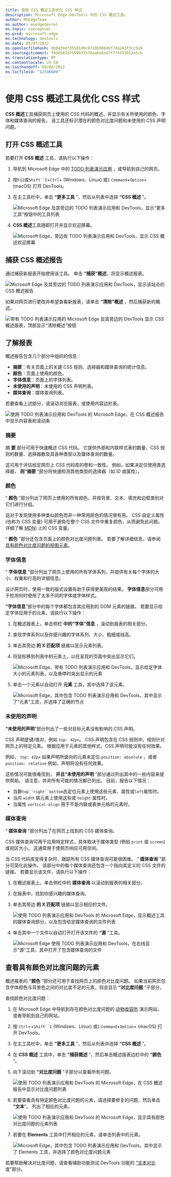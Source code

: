 ```yaml
---
title: 使用 CSS 概述工具优化 CSS 样式
description: Microsoft Edge DevTools 中的 CSS 概述工具。
author: MSEdgeTeam
ms.author: msedgedevrel
ms.topic: conceptual
ms.prod: microsoft-edge
ms.technology: devtools
ms.date: 09/07/2022
ms.openlocfilehash: db04394f35581d0c971869084bf7da243f3cc5a9
ms.sourcegitcommit: f8dd507a7559931578aa6e6a47ff74533012e5cb
ms.translationtype: MT
ms.contentlocale: zh-CN
ms.lasthandoff: 09/08/2022
ms.locfileid: "12746689"
---
```

# <a name="optimize-css-styles-with-the-css-overview-tool"></a>使用 CSS 概述工具优化 CSS 样式

**CSS 概述**工具捕获网页上使用的 CSS 代码的概述，并显示有关所使用的颜色、字体和媒体查询的报告。 该工具还标识潜在的颜色对比度问题和未使用的 CSS 声明问题。


<!-- ====================================================================== -->
## <a name="open-the-css-overview-tool"></a>打开 CSS 概述工具

若要打开 **CSS 概述** 工具，请执行以下操作：

1. 导航到 Microsoft Edge 中的 [TODO 列表演示应用](https://microsoftedge.github.io/Demos/demo-to-do/) ，或导航到自己的网页。

1. 按`F12`或`Shift``I`+`Ctrl`+ (Windows、Linux) 或`I` `Command`+`Option`+ (macOS) 打开 DevTools。

1. 在主工具栏中，单击 **“更多工具** ”，然后从列表中选择 **“CSS 概述** ”。

   ![Microsoft Edge 及其旁边的 TODO 列表演示应用和 DevTools，显示“更多工具”按钮中的工具列表](images/css-overview-tool-open.png)

1. **CSS 概述**工具随即打开并显示欢迎屏幕。

   ![Microsoft Edge，旁边有 TODO 列表演示应用和 DevTools，显示 CSS 概述欢迎屏幕](images/css-overview-tool-welcome.png)


<!-- ====================================================================== -->
## <a name="capture-a-css-overview-report"></a>捕获 CSS 概述报告

通过捕获新报表开始使用该工具。 单击 **“捕获”概述**，将显示概述报表。

![Microsoft Edge 及其旁边的 TODO 列表演示应用和 DevTools，显示该站点的 CSS 概述报告](images/css-overview-tool-report.png)

如果对网页进行更改并希望查看新报表，请单击 **“清除”概述** ，然后捕获新的概述。

![带有 TODO 列表演示应用的 Microsoft Edge 及其旁边的 DevTools 显示 CSS 概述报表，顶部显示“清除概述”按钮](images/css-overview-tool-clear.png)


<!-- ====================================================================== -->
## <a name="understand-the-report"></a>了解报表

概述报告包含几个部分中组织的信息：

* **摘要**：有关页面上的关键 CSS 规则、选择器和媒体查询的统计信息。
* **颜色**：页面上使用的颜色。
* **字体信息**：页面上的字体列表。
* **未使用的声明**：未使用的 CSS 声明列表。
* **媒体查询**：媒体查询列表。

若要查看上述部分，请滚动浏览报表，或使用内容边栏表。

![使用 TODO 列表演示应用和 DevTools 的 Microsoft Edge，在 CSS 概述报告中显示内容表和滚动条](images/css-overview-tool-scroll.png)

### <a name="summary"></a>摘要

摘 **要** 部分可用于快速概述 CSS 代码。 它提供外部和内联样式表的数量、CSS 规则的数量、选择器数及其各种类型以及媒体查询的数量。

这可用于评估给定网页上 CSS 代码库的卷和一致性。 例如，如果决定仅使用类选择器， **则“摘要** ”部分将快速检测其他类型的选择器（如 ID 或属性）。

### <a name="colors"></a>颜色

“ **颜色** ”部分列出了网页上使用的所有颜色，并按背景、文本、填充和边框类别对它们进行分组。

这对于发现使用多种类似颜色而非一种常用颜色的情况很有用。 CSS 自定义属性 (也称为 CSS 变量) 可用于避免在整个 CSS 文件中重复颜色，从而避免此问题。 详细了解 [MDN](https://developer.mozilla.org/en-US/docs/Web/CSS/--*)) 上的 CSS 变量。

“ **颜色** ”部分还包含页面上的颜色对比度问题列表。 若要了解详细信息，请参阅 [具有颜色对比度问题的视图元素](#view-elements-with-color-contrast-issues)。

### <a name="font-info"></a>字体信息

“ **字体信息** ”部分列出了网页上使用的所有字体系列，并提供有关每个字体的大小、权重和行高的详细信息。

设计网页时，使用一致的版式设置有助于获得更美观的结果。 **字体信息**部分可用于检测何时使用了太多不同的字体或字体样式。

**“字体信息**”部分中的每个字体都包含其应用到的 DOM 元素的链接。 若要显示给定字体应用于的元素，请执行以下操作：

1. 在概述报表上，单击侧栏 **中的“字体”信息** ，滚动到报表的相关部分。

1. 查找字体系列以及你感兴趣的字体系列、大小、粗细或线高。

1. 单击其旁边 **的 X 匹配项** 链接以显示元素列表。

1. 将鼠标移到列表中的元素上，以在呈现的页面中突出显示它们。

   ![Microsoft Edge，带有 TODO 列表演示应用和 DevTools，显示给定字体大小的元素列表，以及悬停时突出显示的元素](images/css-overview-tool-font-element.png)

1. 单击一个元素以自动打开 **元素** 工具，其中选择了该元素。

   ![Microsoft Edge，其中包含 TODO 列表演示应用和 DevTools，其中显示了“元素”工具，并选择了正确的节点](images/css-overview-tool-elements-tool.png)

### <a name="unused-declarations"></a>未使用的声明

**“未使用的声明**”部分列出了一些对目标元素没有影响的 CSS 声明。

CSS 声明是键/值对，例如 `top: 42px`。 CSS 声明包含在 CSS 规则中，规则针对网页上的特定元素。 根据应用于元素的其他样式，CSS 声明可能没有任何效果。

例如， `top: 42px` 如果声明所面向的元素未定位 `position: absolute` ，或者 `position: relative` 例如，声明将没有任何效果。

这些情况可能很难找到， **并且“未使用的声明** ”部分通过列出其中的一些内容来提供帮助。 请注意，并非所有可能的情况都已列出。 目前，报告以下情况：

<!-- This part of the tool will get refactored when the Authoring Hints feature is completed.
So this list will need to be updated then. -->
* 当静`top``right``bottom`态定位元素上使用这些元素、属性或`left`属性时。
* 当内 `width` 联元素上使用这些或 `height` 属性时。
* 当属性 `vertical-align` 用于不是内联或表单元格的元素时。

### <a name="media-queries"></a>媒体查询

“ **媒体查询** ”部分列出了在网页上找到的 CSS 媒体查询。

CSS 媒体查询可用于应用特定样式，具体取决于媒体类型 (例如 `print` 或 `screen`) 或视区大小。 这通常用于使网页响应可用空间。

当 CSS 代码库变得复杂时，跟踪所有 CSS 媒体查询可能很困难。 “ **媒体查询** ”部分可简化此操作。 该部分中的每个媒体查询还包含一个指向其定义的 CSS 文件的链接。 若要显示该文件，请执行以下操作：

1. 在概述报表上，单击侧栏中的 **媒体查询** 以滚动到报表的相关部分。

1. 在报表中，找到你感兴趣的媒体查询。

1. 单击其旁边 **的 X 匹配项** 链接以显示相应的文件。

   ![使用 TODO 列表演示应用和 DevTools 的 Microsoft Edge，显示概述工具的媒体查询部分，以及包含给定媒体查询的文件列表](images/css-overview-tool-media-query.png)

1. 单击其中一个文件以自动打开打开该文件的 **“源** ”工具。

   ![Microsoft Edge 使用 TODO 列表演示应用和 DevTools，在右线显示“源”工具，其中打开了包含媒体查询的文件](images/css-overview-tool-sources-tool.png)


<!-- ====================================================================== -->
## <a name="view-elements-with-color-contrast-issues"></a>查看具有颜色对比度问题的元素

概述报表的 **“颜色** ”部分还可用于查找网页上的颜色对比度问题。 如果当前网页包含字体颜色与背景色之间的对比度不足的元素，则会显示 **“对比度问题** ”子部分。

查找颜色对比度问题：

1. 在 Microsoft Edge 中导航到存在颜色对比度问题的 [动物收容所](https://microsoftedge.github.io/Demos/devtools-a11y-testing/) 演示网站。 或者导航到自己的网站。

1. 按 `Ctrl`++`Shift``I` (Windows、Linux) 或`I` `Command`+`Option`+ (macOS) 打开 DevTools。

1. 在主工具栏中，单击 **“更多工具** ”，然后从列表中选择 **“CSS 概述** ”。

1. 在 **CSS 概述** 工具中，单击 **“捕获概述** ”，然后单击概述报表边栏中的 **“颜色** ”。

1. 向下滚动到 **“对比度问题** ”子部分以查看所有问题。

   ![使用 TODO 列表演示应用和 DevTools 的 Microsoft Edge，在 CSS 概述报告中显示对比度问题列表](images/css-overview-tool-contrast-issues.png)

1. 若要查看具有特定颜色对比度问题的元素，请选择要修复的问题，然后单击 **“文本**”。 列出了相应的元素。

   ![使用 TODO 列表演示应用和 DevTools 的 Microsoft Edge，显示具有颜色对比度问题的元素列表](images/css-overview-tool-contrast-issues-elements.png)

1. 若要在 **Elements** 工具中打开相应的元素，请单击列表中的元素。
  
   ![Microsoft Edge，其中包含 TODO 列表演示应用和 DevTools，其中显示了 Elements 工具，并选择了颜色对比度问题元素](images/css-overview-tool-contrast-issues-elements-tool.png)

若要帮助解决对比度问题，请查看辅助功能测试 DevTools 功能的 [“文本对比](../accessibility/reference.md#text-contrast) 度”部分。
